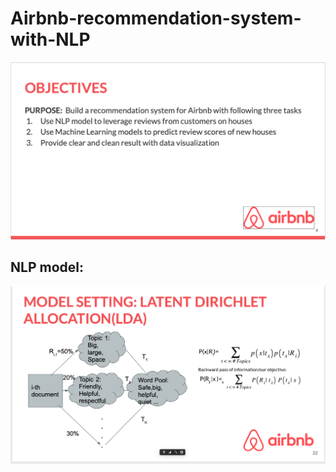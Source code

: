 # Airbnb-recommendation-system-with-NLP
![alt text](https://github.com/yesbo/Airbnb-recommendation-system-with-NLP/blob/master/Output/Output%20image/objectives.png)
## NLP model: 


![alt text](https://github.com/yesbo/Airbnb-recommendation-system-with-NLP/blob/master/Output/Output%20image/LDA1.png)
